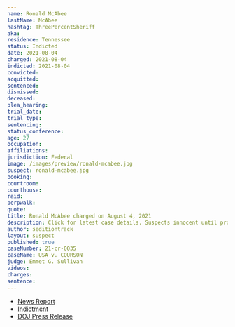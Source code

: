 ```yaml
---
name: Ronald McAbee
lastName: McAbee
hashtag: ThreePercentSheriff
aka:
residence: Tennessee
status: Indicted
date: 2021-08-04
charged: 2021-08-04
indicted: 2021-08-04
convicted:
acquitted:
sentenced:
dismissed:
deceased:
plea_hearing:
trial_date:
trial_type:
sentencing:
status_conference:
age: 27
occupation:
affiliations:
jurisdiction: Federal
image: /images/preview/ronald-mcabee.jpg
suspect: ronald-mcabee.jpg
booking:
courtroom:
courthouse:
raid:
perpwalk:
quote:
title: Ronald McAbee charged on August 4, 2021
description: Click for latest case details. Suspects innocent until proven guilty.
author: seditiontrack
layout: suspect
published: true
caseNumber: 21-cr-0035
caseName: USA v. COURSON
judge: Emmet G. Sullivan
videos:
charges:
sentence:
---
```

- [News Report](https://www.tennessean.com/story/news/politics/2021/08/17/tennessee-man-ronald-colton-mcabee-arrested-us-capitol-officer-assault/8172152002/)
- [Indictment](https://www.justice.gov/usao-dc/case-multi-defendant/file/1425176/download)
- [DOJ Press Release](https://www.justice.gov/usao-dc/pr/michigan-and-tennessee-men-arrested-assault-law-enforcement-during-jan-6-capitol-breach)
